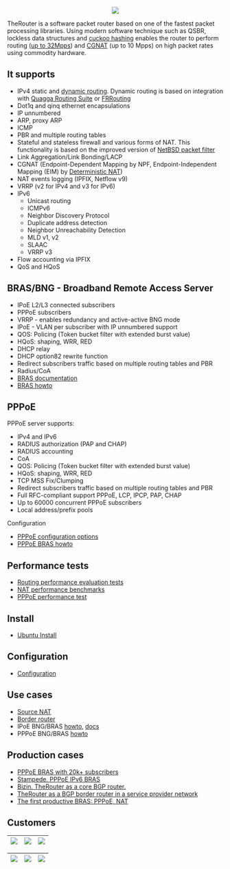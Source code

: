 <p align="center">
  <img src="http://therouter.net/images/github_header5.png" />
</p>

TheRouter is a software packet router based on one of the fastest packet processing libraries. </a> Using modern software technique such as QSBR, lockless data structures and <a href="https://github.com/efficient/libcuckoo">cuckoo hashing</a> enables the router to perform routing (<a href="https://github.com/alexk99/the_router/blob/master/routing_perf_tests.md">up to 32Mpps</a>) and <a href="https://github.com/alexk99/the_router/blob/master/conf_options2.md#deterministic-snat44">CGNAT</a> (up to 10 Mpps) on high packet rates using commodity hardware.

## It supports

 * IPv4 static and <a href="https://github.com/alexk99/the_router/blob/master/quagga_bgp.md">dynamic routing</a>. Dynamic routing is based on integration with <a href="http://www.nongnu.org/quagga">Quagga Routing Suite</a> or <a href="https://frrouting.org/">FRRouting</a>
 * Dot1q and qinq ethernet encapsulations
 * IP unnumbered 
 * ARP, proxy ARP
 * ICMP
 * PBR and multiple routing tables
 * Stateful and stateless firewall and various forms of NAT. This functionality is based 
   on the improved version of <a href="https://github.com/rmind/npf">NetBSD packet filter</a>
 * Link Aggregation/Link Bonding/LACP
 * CGNAT (Endpoint-Dependent Mapping by NPF, Endpoint-Independent Mapping (EIM) by <a href="https://github.com/alexk99/the_router/blob/master/conf_options2.md#deterministic-snat44">Deterministic NAT</a>)
 * NAT events logging (IPFIX, Netflow v9)
 * VRRP (v2 for IPv4 and v3 for IPv6)
 * IPv6
 	- Unicast routing
	- ICMPv6
	- Neighbor Discovery Protocol
	- 	Duplicate address detection
  	-	Neighbor Unreachability Detection
	- MLD v1, v2
	- SLAAC
	- VRRP v3
 * Flow accounting via IPFIX
 * QoS and HQoS

## BRAS/BNG - Broadband Remote Access Server  

 * IPoE L2/L3 connected subscribers
 * PPPoE subscribers
 * VRRP - enables redundancy and active-active BNG mode
 * IPoE - VLAN per subscriber with IP unnumbered support
 * QOS: Policing (Token bucket filter with extended burst value)
 * HQoS: shaping, WRR, RED
 * DHCP relay
 * DHCP option82 rewrite function
 * Redirect subscribers traffic based on multiple routing tables and PBR
 * Radius/CoA
 * <a href="https://github.com/alexk99/the_router/blob/master/bras/subsriber_management_eng.md">BRAS documentation</a>
 * <a href="https://github.com/alexk99/the_router/blob/master/bras/bras_howto_eng.md">BRAS howto</a>

## PPPoE

PPPoE server supports:
  
 * IPv4 and IPv6
 * RADIUS authorization (PAP and CHAP)
 * RADIUS accounting
 * CoA
 * QOS: Policing (Token bucket filter with extended burst value)
 * HQoS: shaping, WRR, RED
 * TCP MSS Fix/Clumping
 * Redirect subscribers traffic based on multiple routing tables and PBR
 * Full RFC-compliant support PPPoE, LCP, IPCP, PAP, CHAP
 * Up to 60000 concurrent PPPoE subscribers
 * Local address/prefix pools

Configuration

 * <a href="https://github.com/alexk99/the_router/blob/master/conf_options2.md#pppoe-subscribers">PPPoE configuration options</a>
 * <a href="https://github.com/alexk99/the_router/blob/master/bras/pppoe_bras_howto_eng.md">PPPoE BRAS howto</a>

## Performance tests

 * <a href="https://github.com/alexk99/the_router/blob/master/routing_perf_tests.md">Routing performance evaluation tests</a>
 * <a href="https://github.com/alexk99/the_router/blob/master/source_nat.md">NAT performance benchmarks</a>
 * <a href="https://github.com/alexk99/the_router/blob/master/pppoe_perf_tests.md">PPPoE performance test</a>

## Install

 * <a href="https://github.com/alexk99/the_router/blob/master/ubuntu_install_dpdk18.md">Ubuntu Install</a>

## Configuration

 * <a href="https://github.com/alexk99/the_router/blob/master/conf_options2.md">Configuration</a>

## Use cases

 * <a href="https://github.com/alexk99/the_router/blob/master/source_nat.md">Source NAT</a>
 * <a href="https://github.com/alexk99/the_router/blob/master/border_bgp_service_provider_1.md">Border router</a>
 * IPoE BNG/BRAS <a href="https://github.com/alexk99/the_router/blob/master/bras/bras_howto_eng.md">howto</a>, 
 <a href="https://github.com/alexk99/the_router/blob/master/bras/subsriber_management_eng.md">docs</a>
 * PPPoE BNG/BRAS <a href="https://github.com/alexk99/the_router/blob/master/bras/pppoe_bras_howto_eng.md">howto</a>

## Production cases
 * <a href="https://github.com/alexk99/the_router/blob/master/production/bro_ant/ipv4_pppoe_bras.md">PPPoE BRAS with 20k+ subscribers</a>
 * <a href="https://github.com/alexk99/the_router/blob/master/production/stampede/stampede_ipv6_pppoe_bras.md">Stampede. PPPoE IPv6 BRAS</a>
 * <a href="https://github.com/alexk99/the_router/blob/master/bizin_eng.md">Bizin. TheRouter as a core BGP router.</a>
 * <a href="https://github.com/alexk99/the_router/blob/master/border_bgp_service_provider_1.md">TheRouter as a BGP border router in a service provider network</a>
 * <a href="https://github.com/alexk99/the_router/blob/master/ash_pppoe_nat_isp.md">The first productive BRAS: PPPoE, NAT</a>
 
## Customers

| <a href="https://www.cloudbit.ch/"><img src="http://therouter.net/images/customers/cloudbit_250_130.png" /></a> | <a href="https://innofield.com/"><img src="http://therouter.net/images/customers/innofield_250_130.png" /></a> | <a href="https://interra.ru/"><img src="http://therouter.net/images/customers/interra_250_130.png" /></a> |
| -- | -- | -- |

| <a href="https://inetvl.ru"><img src="http://therouter.net/images/customers/atk_logo_250_130.png" /></a> | <a href="https://www.smbits.com.br/"><img src="http://therouter.net/images/customers/smbits_250_130.png" /></a> | <a href="http://www.stampedecom.in/"><img src="http://therouter.net/images/customers/stampede.png" /></a> |
| -- | -- | -- |

